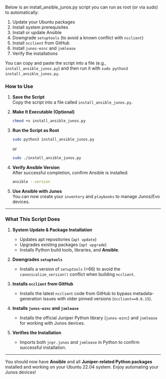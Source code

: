 Below is an install_ansible_junos.py script you can run as root (or via sudo) to automatically:

1. Update your Ubuntu packages  
2. Install system prerequisites  
3. Install or update Ansible  
4. Downgrade `setuptools` (to avoid a known conflict with `ncclient`)  
5. Install `ncclient` from GitHub  
6. Install `junos-eznc` and `jxmlease`  
7. Verify the installations  

You can copy and paste the script into a file (e.g., `install_ansible_junos.py`) and then run it with `sudo python3 install_ansible_junos.py`.

### **How to Use**

1. **Save the Script**  
   Copy the script into a file called `install_ansible_junos.py`.

2. **Make It Executable (Optional)**  
   ```bash
   chmod +x install_ansible_junos.py
   ```

3. **Run the Script as Root**  
   ```bash
   sudo python3 install_ansible_junos.py
   ```
   or
   ```bash
   sudo ./install_ansible_junos.py
   ```

4. **Verify Ansible Version**  
   After successful completion, confirm Ansible is installed:
   ```bash
   ansible --version
   ```

5. **Use Ansible with Junos**  
   You can now create your `inventory` and `playbooks` to manage Junos/Evo devices.

---

### **What This Script Does**

1. **System Update & Package Installation**  
   - Updates apt repositories (`apt update`)  
   - Upgrades existing packages (`apt upgrade`)  
   - Installs Python build tools, libraries, and **Ansible**.

2. **Downgrades `setuptools`**  
   - Installs a version of `setuptools` (<66) to avoid the `canonicalize_version()` conflict when building `ncclient`.

3. **Installs `ncclient` from GitHub**  
   - Installs the latest `ncclient` code from GitHub to bypass metadata-generation issues with older pinned versions (`ncclient==0.6.15`).

4. **Installs `junos-eznc` and `jxmlease`**  
   - Installs the official Juniper Python library (`junos-eznc`) and `jxmlease` for working with Junos devices.

5. **Verifies the Installation**  
   - Imports both `jnpr.junos` and `jxmlease` in Python to confirm successful installation.

---

You should now have **Ansible** and all **Juniper-related Python packages** installed and working on your Ubuntu 22.04 system. Enjoy automating your Junos devices!
